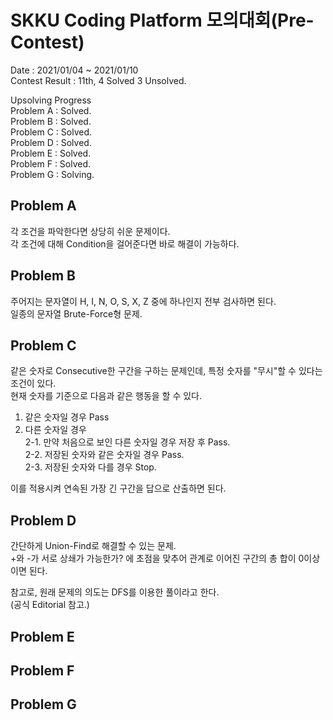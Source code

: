 # SKKU Coding Platform 모의대회(Pre-Contest)
Date : 2021/01/04 ~ 2021/01/10  
Contest Result : 11th, 4 Solved 3 Unsolved.  

Upsolving Progress  
Problem A : Solved.  
Problem B : Solved.  
Problem C : Solved.  
Problem D : Solved.  
Problem E : Solved.  
Problem F : Solved.  
Problem G : Solving.

## Problem A  
각 조건을 파악한다면 상당히 쉬운 문제이다.  
각 조건에 대해 Condition을 걸어준다면 바로 해결이 가능하다.  

## Problem B  
주어지는 문자열이 H, I, N, O, S, X, Z 중에 하나인지 전부 검사하면 된다.  
일종의 문자열 Brute-Force형 문제.  

## Problem C  
같은 숫자로 Consecutive한 구간을 구하는 문제인데, 특정 숫자를 "무시"할 수 있다는 조건이 있다.  
현재 숫자를 기준으로 다음과 같은 행동을 할 수 있다.  

1. 같은 숫자일 경우 Pass  
2. 다른 숫자일 경우  
2-1. 만약 처음으로 보인 다른 숫자일 경우 저장 후 Pass.  
2-2. 저장된 숫자와 같은 숫자일 경우 Pass.  
2-3. 저장된 숫자와 다를 경우 Stop.  

이를 적용시켜 연속된 가장 긴 구간을 답으로 산출하면 된다.  
## Problem D  
간단하게 Union-Find로 해결할 수 있는 문제.  
+와 -가 서로 상쇄가 가능한가? 에 초점을 맞추어 관계로 이어진 구간의 총 합이 0이상이면 된다.  

참고로, 원래 문제의 의도는 DFS를 이용한 풀이라고 한다.  
(공식 Editorial 참고.)  

## Problem E

## Problem F

## Problem G
